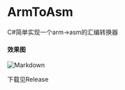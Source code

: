 # ArmToAsm
C#简单实现一个arm->asm的汇编转换器


#### 效果图
![Markdown](http://i4.piimg.com/1949/9b5d3102c24aec0c.png)

下载见Release
